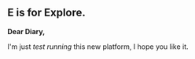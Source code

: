 ## E is for Explore.

**Dear Diary,**

I'm just *test running*  this new platform, I hope you like it. 

